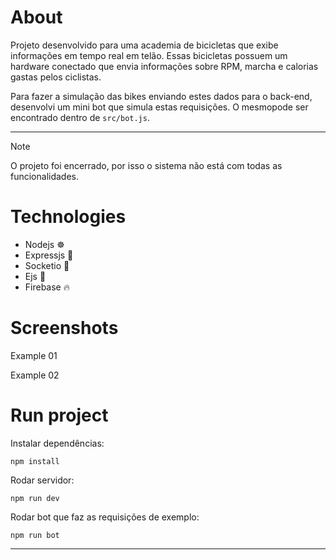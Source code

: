 # About

Projeto desenvolvido para uma academia de bicicletas que exibe informações em tempo real em telão. Essas bicicletas possuem um hardware conectado que envia informações sobre RPM, marcha e calorias gastas pelos ciclistas.

Para fazer a simulação das bikes enviando estes dados para o back-end, desenvolvi um mini bot que simula estas requisições. O mesmopode ser encontrado dentro de `src/bot.js`.
****
> [!NOTE]
> O projeto foi encerrado, por isso o sistema não está com todas as funcionalidades.

# Technologies

- Nodejs ☸
- Expressjs 📍
- Socketio 📨
- Ejs :page_facing_up:
- Firebase :fire:

# Screenshots

<p>Example 01</p>

<p>Example 02</p>

# Run project

<p>Instalar dependências:</p>

`npm install`

<p>Rodar servidor:</p>

`npm run dev`

<p>Rodar bot que faz as requisições de exemplo:</p>

`npm run bot`

---
